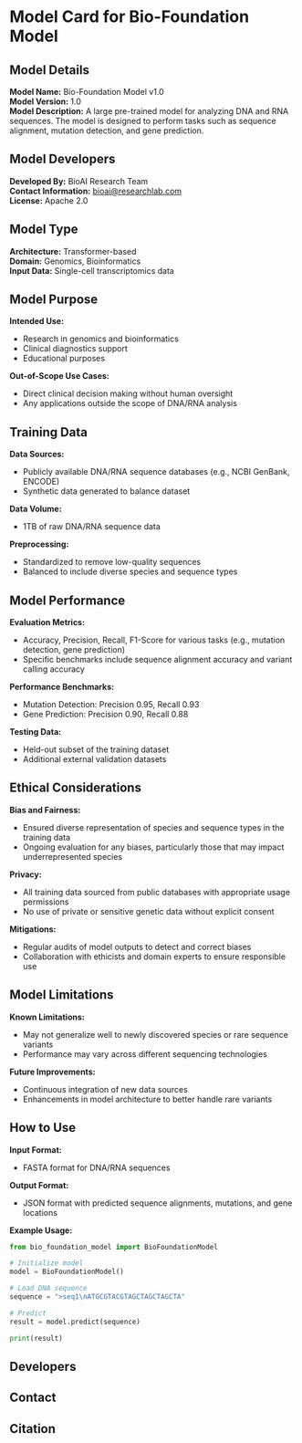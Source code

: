 # Model Card for Bio-Foundation Model

## Model Details

**Model Name:** Bio-Foundation Model v1.0  
**Model Version:** 1.0  
**Model Description:** A large pre-trained model for analyzing DNA and RNA sequences. The model is designed to perform tasks such as sequence alignment, mutation detection, and gene prediction.

## Model Developers

**Developed By:** BioAI Research Team  
**Contact Information:** bioai@researchlab.com  
**License:** Apache 2.0

## Model Type

**Architecture:** Transformer-based  
**Domain:** Genomics, Bioinformatics  
**Input Data:** Single-cell transcriptomics data

## Model Purpose

**Intended Use:**  
- Research in genomics and bioinformatics
- Clinical diagnostics support
- Educational purposes

**Out-of-Scope Use Cases:**  
- Direct clinical decision making without human oversight
- Any applications outside the scope of DNA/RNA analysis

## Training Data

**Data Sources:**  
- Publicly available DNA/RNA sequence databases (e.g., NCBI GenBank, ENCODE)
- Synthetic data generated to balance dataset

**Data Volume:**  
- 1TB of raw DNA/RNA sequence data

**Preprocessing:**  
- Standardized to remove low-quality sequences
- Balanced to include diverse species and sequence types

## Model Performance

**Evaluation Metrics:**  
- Accuracy, Precision, Recall, F1-Score for various tasks (e.g., mutation detection, gene prediction)
- Specific benchmarks include sequence alignment accuracy and variant calling accuracy

**Performance Benchmarks:**  
- Mutation Detection: Precision 0.95, Recall 0.93
- Gene Prediction: Precision 0.90, Recall 0.88

**Testing Data:**  
- Held-out subset of the training dataset
- Additional external validation datasets

## Ethical Considerations

**Bias and Fairness:**  
- Ensured diverse representation of species and sequence types in the training data
- Ongoing evaluation for any biases, particularly those that may impact underrepresented species

**Privacy:**  
- All training data sourced from public databases with appropriate usage permissions
- No use of private or sensitive genetic data without explicit consent

**Mitigations:**  
- Regular audits of model outputs to detect and correct biases
- Collaboration with ethicists and domain experts to ensure responsible use

## Model Limitations

**Known Limitations:**  
- May not generalize well to newly discovered species or rare sequence variants
- Performance may vary across different sequencing technologies

**Future Improvements:**  
- Continuous integration of new data sources
- Enhancements in model architecture to better handle rare variants

## How to Use

**Input Format:**  
- FASTA format for DNA/RNA sequences

**Output Format:**  
- JSON format with predicted sequence alignments, mutations, and gene locations

**Example Usage:**
```python
from bio_foundation_model import BioFoundationModel

# Initialize model
model = BioFoundationModel()

# Load DNA sequence
sequence = ">seq1\nATGCGTACGTAGCTAGCTAGCTA"

# Predict
result = model.predict(sequence)

print(result)
```


## Developers

## Contact

## Citation